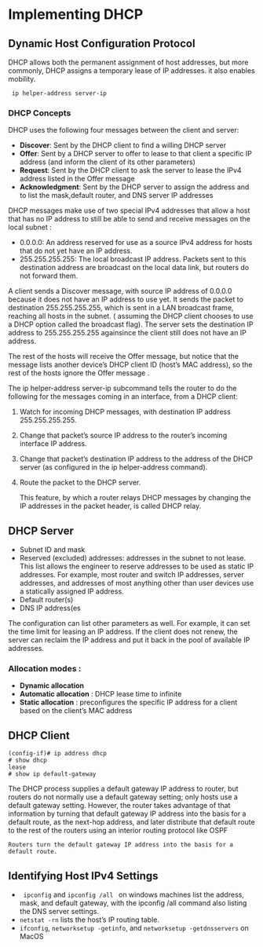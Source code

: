# Implementing DHCP
## Dynamic Host Configuration Protocol
DHCP allows both the permanent assignment of host addresses, but more commonly, DHCP assigns a temporary lease of IP addresses. it also enables mobility. 

<code> ip helper-address server-ip</code>

### DHCP Concepts
DHCP uses the following four messages between the client and server:

* <b>Discover</b>: Sent by the DHCP client to find a willing DHCP server 
* <b>Offer</b>: Sent by a DHCP server to offer to lease to that client a specific IP address (and inform the client of its other parameters) 
* <b>Request</b>: Sent by the DHCP client to ask the server to lease the IPv4 address listed in the Offer message 
* <b>Acknowledgment</b>: Sent by the DHCP server to assign the address and to list the mask,default router, and DNS server IP addresses

DHCP messages make use of two special IPv4 addresses that allow a host that has no IP address to still be able to send and receive messages on the local subnet : 
- 0.0.0.0: An address reserved for use as a source IPv4 address for hosts that do not yet have an IP address. 
- 255.255.255.255: The local broadcast IP address. Packets sent to this destination address are broadcast on the local data link, but routers do not forward them.

A client sends a Discover message, with source IP address of 0.0.0.0 because it does not have an IP address to use yet. It sends the packet to destination 255.255.255.255, which is sent in a LAN broadcast frame, reaching all hosts in the subnet.  ( assuming the DHCP client chooses to use a DHCP option called the broadcast flag). The server sets the destination IP address to 255.255.255.255 againsince the client still does not have an IP address. 

The rest of the hosts will receive the Offer message, but notice that the message lists another device’s DHCP client ID (host’s MAC address), so the rest of the hosts ignore the Offer message .

The ip helper-address server-ip subcommand tells the router to do the following for the messages coming in an interface, from a DHCP client:

1. Watch for incoming DHCP messages, with destination IP address 255.255.255.255. 
2. Change that packet’s source IP address to the router’s incoming interface IP address. 
3. Change that packet’s destination IP address to the address of the DHCP server (as configured in the ip helper-address command).
4. Route the packet to the DHCP server.

    This feature, by which a router relays DHCP messages by changing the IP addresses in the packet header, is called DHCP relay.

## DHCP Server
* Subnet ID and mask
* Reserved (excluded) addresses: addresses in the subnet to not lease. This list allows the engineer to reserve addresses to be used as static IP addresses. For example, most router and switch IP addresses, server addresses, and addresses of most anything other than user devices use a statically assigned IP address.
* Default router(s)
* DNS IP address(es

The configuration can list other parameters as well. For example, it can set the time limit for leasing an IP address. If the client does not renew, the server can reclaim the IP address and put it back in the pool of available IP addresses.

### Allocation modes :
* <b>Dynamic allocation</b>
* <b>Automatic allocation</b> : DHCP lease time to infinite
* <b>Static allocation</b> : preconfigures the specific IP address for a client based on the client’s MAC address

## DHCP Client 
<code>(config-if)# ip address dhcp</code><br>
<code># show dhcp lease</code><br>
<code># show ip default-gateway</code>

The DHCP process supplies a default gateway IP address to router, but routers do not normally use a default gateway setting; only hosts use a default gateway setting. However, the router takes advantage of that information by turning that default gateway IP address into the basis for a default route, as the next-hop address, and later distribute that default route to the rest of the routers using an interior routing protocol like OSPF

    Routers turn the default gateway IP address into the basis for a default route.


## Identifying Host IPv4 Settings

- <code> ipconfig</code> and <code>ipconfig /all </code> on windows machines list the address, mask, and default gateway, with the ipconfig /all command also listing the DNS server settings.
-  <code>netstat -rn</code>  lists the host’s IP routing table. 
- <code>ifconfig</code>, <code>networksetup -getinfo</code>, and <code>networksetup -getdnsservers</code> on MacOS